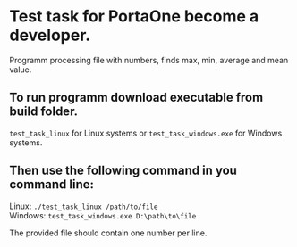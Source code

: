 # Test task for PortaOne become a developer.
Programm processing file with numbers, finds max, min, average and mean value.

## To run programm download executable from build folder.
`test_task_linux` for Linux systems or `test_task_windows.exe` for Windows systems.

## Then use the following command in you command line:
Linux: `./test_task_linux /path/to/file`  
Windows: `test_task_windows.exe D:\path\to\file`

The provided file should contain one number per line.

